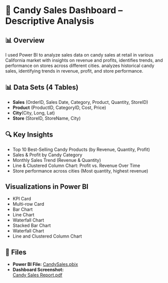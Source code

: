 # 🍬 Candy Sales Dashboard – Descriptive Analysis  

## 📊 Overview  
I used Power BI to analyze sales data on candy sales at retail in various California market with insights on revenue and profits, identifies trends, and performance on stores across different cities. analyzes historical candy sales, identifying trends in revenue, profit, and store performance.   

## 📊 Data Sets (4 Tables)  
- **Sales** (OrderID, Sales Date, Category, Product, Quantity, StoreID)
- **Product** (ProductID, CategoryID, Cost, Price)
- **City**(City, Long, Lat)
- **Store** (StoreID, StoreName, City)


## 🔍 Key Insights  
- Top 10 Best-Selling Candy Products (by Revenue, Quantity, Profit)
- Sales & Profit by Candy Category
- Monthly Sales Trend (Revenue & Quantity)
- Line & Clustered Column Chart: Profit vs. Revenue Over Time
- Store performance across cities (Most quantity, highest revenue)

## Visualizations in Power BI
- KPI Card
- Multi-row Card
- Bar Chart
- Line Chart
- Waterfall Chart
- Stacked Bar Chart
- Waterfall Chart
- Line and Clustered Column Chart
 

## 📂 Files  
- **Power BI File:** [CandySales.pbix](CandySales.pbix)  
- **Dashboard Screenshot:**  
[Candy Sales Report.pdf](https://github.com/user-attachments/files/18597600/Candy.Sales.Report.pdf)
